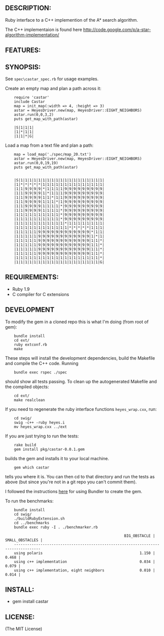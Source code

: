 ## DESCRIPTION:

Ruby interface to a C++ implemention of the A\* search algorithm.

The C++ implementaion is found here <http://code.google.com/p/a-star-algorithm-implementation/>


## FEATURES:


## SYNOPSIS:

See `spec\castar_spec.rb` for usage examples.

Create an empty map and plan a path across it:

        require 'castar'
        include Castar
        map = init_map(:width => 4, :height => 3)
        astar = HeyesDriver.new(map, HeyesDriver::EIGHT_NEIGHBORS)
        astar.run(0,0,3,2)
        puts get_map_with_path(astar)

        |S|1|1|1|
        |1|*|1|1|
        |1|1|*|G|
        

Load a map from a text file and plan a path:

        map = load_map('./spec/map_20.txt')
        astar = HeyesDriver.new(map, HeyesDriver::EIGHT_NEIGHBORS)
        astar.run(0,0,19,19)
        puts get_map_with_path(astar)

        
        |S|1|1|1|1|1|1|1|1|1|1|1|1|1|1|1|1|1|1|1|
        |1|*|*|*|*|*|1|1|1|1|1|1|1|1|1|1|1|1|1|1|
        |1|1|9|9|9|9|*|1|1|1|1|9|9|9|9|9|9|9|9|9|
        |1|1|9|9|9|9|1|*|1|1|1|9|9|9|9|9|9|9|9|9|
        |1|1|9|9|9|9|1|1|*|1|1|9|9|9|9|9|9|9|9|9|
        |1|1|9|9|9|9|1|1|1|*|1|9|9|9|9|9|9|9|9|9|
        |1|1|9|9|9|9|1|1|1|1|*|9|9|9|9|9|9|9|9|9|
        |1|1|9|9|9|9|1|1|1|1|*|9|9|9|9|9|9|9|9|9|
        |1|1|1|1|1|1|1|1|1|1|*|9|9|9|9|9|9|9|9|9|
        |1|1|1|1|1|1|1|1|1|1|*|9|9|9|9|9|9|9|9|9|
        |1|1|1|1|1|1|1|1|1|1|1|*|1|1|1|1|1|1|1|1|
        |1|1|1|1|1|1|1|1|1|1|1|1|*|*|*|*|*|1|1|1|
        |1|1|1|1|1|9|9|9|9|9|9|9|9|9|9|9|9|*|1|1|
        |1|1|1|1|1|9|9|9|9|9|9|9|9|9|9|9|9|1|*|1|
        |1|1|1|1|1|9|9|9|9|9|9|9|9|9|9|9|9|1|1|*|
        |1|1|1|1|1|9|9|9|9|9|9|9|9|9|9|9|9|1|1|*|
        |1|1|1|1|1|9|9|9|9|9|9|9|9|9|9|9|9|1|1|*|
        |1|1|1|1|1|9|9|9|9|9|9|9|9|9|9|9|9|1|1|*|
        |1|1|1|1|1|1|1|1|1|1|1|1|1|1|1|1|1|1|1|*|
        |1|1|1|1|1|1|1|1|1|1|1|1|1|1|1|1|1|1|1|G|
        
## REQUIREMENTS:

* Ruby 1.9 
* C compiler for C extensions 

## DEVELOPMENT

To modify the gem in a cloned repo this is what I'm doing (from root of gem):

        bundle install
        cd ext/
        ruby extconf.rb
        make 

These steps will install the development dependencies, build the Makefile and compile the C++ code. Running

        bundle exec rspec ./spec

should show all tests passing. To clean up the autogenerated Makefile and the compiled objects:

        cd ext/
        make realclean

If you need to regenerate the ruby interface functions `heyes_wrap.cxx`, run:

        cd swig/
        swig -c++ -ruby heyes.i
        mv heyes_wrap.cxx ../ext

If you are just trying to run the tests:

        rake build
        gem install pkg/castar-0.0.1.gem

builds the gem and installs it to your local machine.

        gem which castar

tells you where it is.  You can then cd to that directory and run the tests as above (but since you're not in a git repo you can't commit them).

I followed the instructions [here](https://github.com/radar/guides/blob/master/gem-development.md) for using Bundler to create the gem.


To run the benchmarks:

        bundle install
        cd swig/
        ./buildRubyExtension.sh
        cd ../benchmarks
        bundle exec ruby -I . ./benchmarker.rb

                                                          BIG_OBSTACLE | SMALL_OBSTACLES |
        ----------------------------------------------------------------------------------
        using polaris                                            1.150 |           0.468 |
        using c++ implementation                                 0.034 |           0.079 |
        using c++ implementation, eight neighbors                0.010 |           0.014 |

## INSTALL:

* gem install castar

## LICENSE:

(The MIT License)
